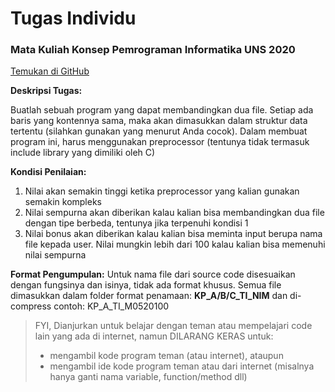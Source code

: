 # Tugas Individu

### Mata Kuliah Konsep Pemrograman Informatika UNS 2020

[Temukan di GitHub](https://github.com/stackofsugar/UnsAssignments/tree/master/91tgs_ak)

**Deskripsi Tugas:**

Buatlah sebuah program yang dapat membandingkan dua file. Setiap ada baris 
yang kontennya sama, maka akan dimasukkan dalam struktur data tertentu (silahkan 
gunakan yang menurut Anda cocok). Dalam membuat program ini, harus menggunakan 
preprocessor (tentunya tidak termasuk include library yang dimiliki oleh C)

**Kondisi Penilaian:**
 1. Nilai akan semakin tinggi ketika preprocessor yang kalian gunakan semakin kompleks
 2. Nilai sempurna akan diberikan kalau kalian bisa membandingkan dua file dengan tipe berbeda, tentunya jika terpenuhi kondisi 1
 3. Nilai bonus akan diberikan kalau kalian bisa meminta input berupa nama file kepada user. Nilai mungkin lebih dari 100 kalau kalian bisa memenuhi nilai sempurna

**Format Pengumpulan:**
Untuk nama file dari source code disesuaikan dengan fungsinya dan isinya, tidak ada format khusus. Semua file dimasukkan dalam folder format penamaan: **KP_A/B/C_TI_NIM** dan di-compress
contoh: KP_A_TI_M0520100

> FYI, Dianjurkan untuk belajar dengan teman atau mempelajari code lain yang ada di internet, namun DILARANG KERAS untuk: 
> - mengambil kode program teman (atau internet), ataupun 
> - mengambil ide kode program teman atau dari internet (misalnya hanya ganti nama variable, function/method dll)
